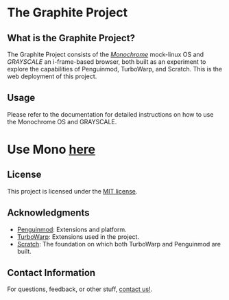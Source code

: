 # The Graphite Project
## What is the Graphite Project?
The Graphite Project consists of the [*Monochrome*](monodocs.md) mock-linux OS and *GRAYSCALE* an i-frame-based browser, both built as an experiment to explore the capabilities of Penguinmod, TurboWarp, and Scratch.
This is the web deployment of this project.

## Usage

Please refer to the documentation for detailed instructions on how to use the Monochrome OS and GRAYSCALE.

# Use Mono [here](graphiteweb.github.io/mono/)

## License

This project is licensed under the [MIT license](LICENSE.md).

## Acknowledgments

- [Penguinmod](https://penguinmod.site): Extensions and platform.
- [TurboWarp](https://turbowarp.org): Extensions used in the project.
- [Scratch](https://scratch.mit.edu): The foundation on which both TurboWarp and Penguinmod are built.

## Contact Information

For questions, feedback, or other stuff, [contact us!](https://graphiteweb.github.io/contact).

